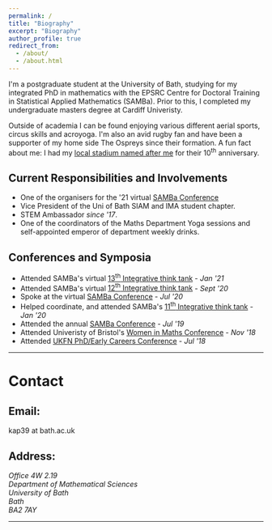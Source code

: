 ```yaml
---
permalink: /
title: "Biography"
excerpt: "Biography"
author_profile: true
redirect_from: 
  - /about/
  - /about.html
---
```


I'm a postgraduate student at the University of Bath, studying for my integrated PhD in mathematics with the EPSRC Centre for Doctoral Training in Statistical Applied Mathematics (SAMBa). Prior to this, I completed my undergraduate masters degree at Cardiff Univeristy.  

Outside of academia I can be found enjoying various different aerial sports, circus skills and acroyoga. I'm also an avid rugby fan and have been a supporter of my home side The Ospreys since their formation. A fun fact about me: I had my [local stadium named after me](https://www.ospreysrugby.com/news/welcome-katie-phillips-stadium) for their 10<sup>th</sup> anniversary. 



## Current Responsibilities and  Involvements
  * One of the organisers for the '21 virtual [SAMBa Conference](https://kap39.github.io/SAMBaconference)
  * Vice President of the Uni of Bath SIAM and IMA student chapter. 
  * STEM Ambassador _since '17_. 
  * One of the coordinators of the Maths Department Yoga sessions and self-appointed emperor of department weekly drinks. 

## Conferences and Symposia
  * Attended SAMBa's virtual [13<sup>th</sup> Integrative think tank](https://people.bath.ac.uk/mtp34/itt13.html) - _Jan '21_
  * Attended SAMBa's virtual [12<sup>th</sup> Integrative think tank](https://www.bath.ac.uk/events/integrative-think-tank-12/) - _Sept '20_
  * Spoke at the virtual [SAMBa Conference](https://people.bath.ac.uk/mk961/SAMBa_Conf.html) - _Jul '20_
  * Helped coordinate, and attended SAMBa's [11<sup>th</sup> Integrative think tank](https://kap39.github.io/ITT11) - _Jan '20_
  * Attended the annual [SAMBa Conference](https://people.bath.ac.uk/wg270/SAMBa_Conf.html) - _Jul '19_
  * Attended Univeristy of Bristol's [Women in Maths Conference](https://www.bristol.ac.uk/maths/events/2018/women-in-maths-2018.html) - _Nov '18_
  * Attended [UKFN PhD/Early Careers Conference](http://www.cardiffmaths.co.uk/ukfn.html) - _Jul '18_

----- 


# Contact

## Email:
kap39 at bath.ac.uk

## Address:
<address>
Office 4W 2.19 <br />
Department of Mathematical Sciences <br />
University of Bath<br />
Bath <br />
BA2 7AY
</address>

---



